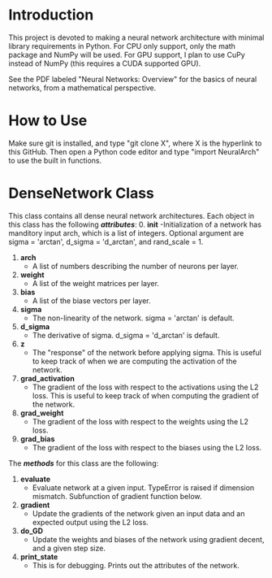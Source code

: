 # Introduction

This project is devoted to making a neural network architecture with minimal library requirements in Python. For CPU only support, only the math package and NumPy will be used. For GPU support, I plan to use CuPy instead of NumPy (this requires a CUDA supported GPU).

See the PDF labeled "Neural Networks: Overview" for the basics of neural networks, from a mathematical perspective.

# How to Use
Make sure git is installed, and type "git clone X", where X is the hyperlink to this GitHub. Then open a Python code editor and type "import NeuralArch" to use the built in functions.

# DenseNetwork Class
This class contains all dense neural network architectures. Each object in this class has the following ***attributes***:
0. **init** 
   -Initialization of a network has manditory input arch, which is a list of integers. Optional argument are sigma = 'arctan', d_sigma = 'd_arctan',  and rand_scale = 1. 
1. **arch**
   - A list of numbers describing the number of neurons per layer.
2. **weight**
   - A list of the weight matrices per layer.
3. **bias**
   - A list of the biase vectors per layer.
4. **sigma**
   - The non-linearity of the network. sigma = 'arctan' is default.
5. **d_sigma**
   - The derivative of sigma. d_sigma = 'd_arctan' is default.
6. **z**
   - The "response" of the network before applying sigma. This is useful to keep track of when we are computing the activation of the network.
7. **grad_activation**
   - The gradient of the loss with respect to the activations using the L2 loss. This is useful to keep track of when computing the gradient of the network. 
8. **grad_weight**
   - The gradient of the loss with respect to the weights using the L2 loss.
9. **grad_bias** 
   - The gradient of the loss with respect to the biases using the L2 loss.

The ***methods*** for this class are the following:
1. **evaluate**
   - Evaluate network at a given input. TypeError is raised if dimension mismatch. Subfunction of gradient function below.
2. **gradient**
   - Update the gradients of the network given an input data and an expected output using the L2 loss.
3. **do_GD**
   - Update the weights and biases of the network using gradient decent, and a given step size. 
4. **print_state**
   - This is for debugging. Prints out the attributes of the network.

